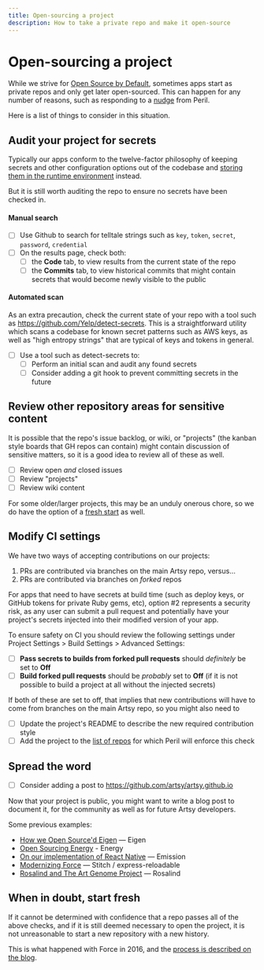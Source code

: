 ```yaml
---
title: Open-sourcing a project
description: How to take a private repo and make it open-source
---
```


# Open-sourcing a project

While we strive for [Open Source by Default](/culture/engineering-principles.md#open-source-by-default), sometimes
apps start as private repos and only get later open-sourced. This can happen for any number of reasons, such as
responding to a [nudge](https://github.com/artsy/peril-settings/blob/master/tasks/closedSourceRationaleCheck.ts)
from Peril.

Here is a list of things to consider in this situation.

## Audit your project for secrets

Typically our apps conform to the twelve-factor philosophy of keeping secrets and other configuration options out
of the codebase and [storing them in the runtime environment](https://12factor.net/config) instead.

But it is still worth auditing the repo to ensure no secrets have been checked in.

#### Manual search

- [ ] Use Github to search for telltale strings such as `key`, `token`, `secret`, `password`, `credential`
- [ ] On the results page, check both:
  - [ ] the **Code** tab, to view results from the current state of the repo
  - [ ] the **Commits** tab, to view historical commits that might contain secrets that would become newly visible
        to the public

#### Automated scan

As an extra precaution, check the current state of your repo with a tool such as
https://github.com/Yelp/detect-secrets. This is a straightforward utility which scans a codebase for known secret
patterns such as AWS keys, as well as "high entropy strings" that are typical of keys and tokens in general.

- [ ] Use a tool such as detect-secrets to:
  - [ ] Perform an initial scan and audit any found secrets
  - [ ] Consider adding a git hook to prevent committing secrets in the future

## Review other repository areas for sensitive content

It is possible that the repo's issue backlog, or wiki, or "projects" (the kanban style boards that GH repos can
contain) might contain discussion of sensitive matters, so it is a good idea to review all of these as well.

- [ ] Review open _and_ closed issues
- [ ] Review "projects"
- [ ] Review wiki content

For some older/larger projects, this may be an unduly onerous chore, so we do have the option of a
[fresh start](#when-in-doubt-start-fresh) as well.

## Modify CI settings

We have two ways of accepting contributions on our projects:

1.  PRs are contributed via branches on the main Artsy repo, versus…
2.  PRs are contributed via branches on _forked_ repos

For apps that need to have secrets at build time (such as deploy keys, or GitHub tokens for private Ruby gems,
etc), option #2 represents a security risk, as any user can submit a pull request and potentially have your
project's secrets injected into their modified version of your app.

To ensure safety on CI you should review the following settings under Project Settings > Build Settings > Advanced
Settings:

- [ ] **Pass secrets to builds from forked pull requests** should _definitely_ be set to **Off**
- [ ] **Build forked pull requests** should be _probably_ set to **Off** (if it is not possible to build a project
      at all without the injected secrets)

If both of these are set to off, that implies that new contributions will have to come from branches on the main
Artsy repo, so you might also need to

- [ ] Update the project's README to describe the new required contribution style
- [ ] Add the project to the
      [list of repos](https://github.com/artsy/peril-settings/blob/master/org/ossPRsForbidForks.ts) for which Peril
      will enforce this check

## Spread the word

- [ ] Consider adding a post to https://github.com/artsy/artsy.github.io

Now that your project is public, you might want to write a blog post to document it, for the community as well as
for future Artsy developers.

Some previous examples:

- [How we Open Source'd Eigen](https://artsy.github.io/blog/2015/04/28/how-we-open-sourced-eigen/) — Eigen
- [Open Sourcing Energy](https://artsy.github.io/blog/2015/08/06/open-sourcing-energy/) - Energy
- [On our implementation of React Native](https://artsy.github.io/blog/2016/08/24/On-Emission/) — Emission
- [Modernizing Force](https://artsy.github.io/blog/2017/09/05/Modernizing-Force/) — Stitch / express-reloadable
- [Rosalind and The Art Genome Project](https://artsy.github.io/blog/2019/05/09/rosalind/) — Rosalind

## When in doubt, start fresh

If it cannot be determined with confidence that a repo passes all of the above checks, and if it is still deemed
necessary to open the project, it is not unreasonable to start a new repository with a new history.

This is what happened with Force in 2016, and the
[process is described on the blog](https://artsy.github.io/blog/2016/09/06/Milestone-on-OSS-by-Default/).
